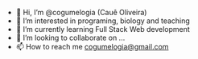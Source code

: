 - 👋 Hi, I’m @cogumelogia (Cauê Oliveira)
- 👀 I’m interested in programing, biology and teaching
- 🌱 I’m currently learning Full Stack Web development
- 💞️ I’m looking to collaborate on ...
- 📫 How to reach me cogumelogia@gmail.com

<!---
cogumelogia/cogumelogia is a ✨ special ✨ repository because its `README.md` (this file) appears on your GitHub profile.
You can click the Preview link to take a look at your changes.
--->
